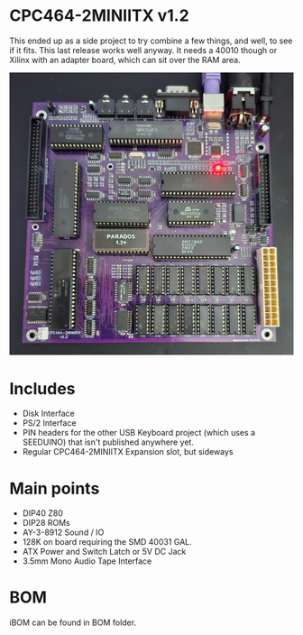 # CPC464-2MINIITX v1.2

This ended up as a side project to try combine a few things, and well, to see if it fits. This last release works well anyway. It needs a 40010 though or Xilinx with an adapter board, which can sit over the RAM area.

![Built CPC464-2 MiniITX v1.2 Board](https://github.com/Board-Folk/CPC464-2MINI/blob/main/Photos/MINIITX_v1.2_small.png)

# Includes

* Disk Interface
* PS/2 Interface
* PIN headers for the other USB Keyboard project (which uses a SEEDUINO) that isn't published anywhere yet.
* Regular CPC464-2MINIITX Expansion slot, but sideways

# Main points 

* DIP40 Z80
* DIP28 ROMs
* AY-3-8912 Sound / IO
* 128K on board requiring the SMD 40031 GAL.
* ATX Power and Switch Latch or 5V DC Jack
* 3.5mm Mono Audio Tape Interface

# BOM

iBOM can be found in BOM folder.
